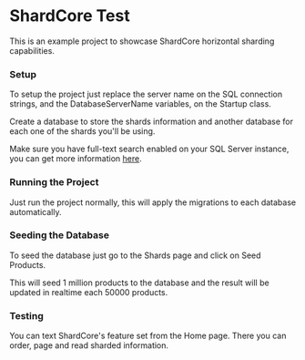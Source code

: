 # ShardCore Test
This is an example project to showcase ShardCore horizontal sharding capabilities.

### Setup
To setup the project just replace the server name on the SQL connection strings, and the DatabaseServerName variables, on the Startup class.

Create a database to store the shards information and another database for each one of the shards you'll be using.

Make sure you have full-text  search enabled on your SQL Server instance, you can get more information [here](https://www.mssqltips.com/sqlservertip/6841/add-full-text-search-sql-server/).

### Running the Project
Just run the project normally, this will apply the migrations to each database automatically.

### Seeding the Database
To seed the database just go to the Shards page and click on Seed Products. 

This will seed 1 million products to the database and the result will be updated  in realtime each 50000 products.

### Testing 
You can text ShardCore's feature set from the Home page. There you can order, page and read sharded information.
